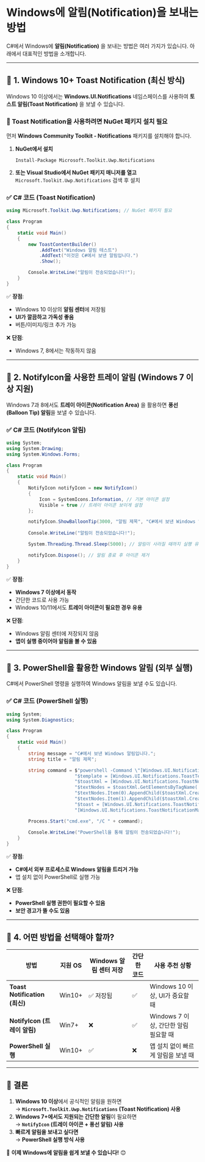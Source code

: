 # Windows에 알림(Notification)을 보내는 방법

C#에서 Windows에 **알림(Notification)** 을 보내는 방법은 여러 가지가 있습니다. 아래에서 대표적인 방법을 소개합니다.

---

## **🚀 1. Windows 10+ Toast Notification (최신 방식)**
Windows 10 이상에서는 **Windows.UI.Notifications** 네임스페이스를 사용하여 **토스트 알림(Toast Notification)** 을 보낼 수 있습니다.

### **📌 Toast Notification을 사용하려면 NuGet 패키지 설치 필요**
먼저 **Windows Community Toolkit - Notifications** 패키지를 설치해야 합니다.

1. **NuGet에서 설치**
   ```
   Install-Package Microsoft.Toolkit.Uwp.Notifications
   ```
2. **또는 Visual Studio에서 NuGet 패키지 매니저를 열고**  
   `Microsoft.Toolkit.Uwp.Notifications` 검색 후 설치

### **✅ C# 코드 (Toast Notification)**
```csharp
using Microsoft.Toolkit.Uwp.Notifications; // NuGet 패키지 필요

class Program
{
    static void Main()
    {
        new ToastContentBuilder()
            .AddText("Windows 알림 테스트")
            .AddText("이것은 C#에서 보낸 알림입니다.")
            .Show();

        Console.WriteLine("알림이 전송되었습니다!");
    }
}
```

✅ **장점**:
- Windows 10 이상의 **알림 센터**에 저장됨
- **UI가 깔끔하고 가독성 좋음**
- 버튼/이미지/링크 추가 가능

❌ **단점**:
- Windows 7, 8에서는 작동하지 않음

---

## **🚀 2. NotifyIcon을 사용한 트레이 알림 (Windows 7 이상 지원)**
Windows 7과 8에서도 **트레이 아이콘(Notification Area)** 을 활용하면 **풍선(Balloon Tip) 알림**을 보낼 수 있습니다.

### **✅ C# 코드 (NotifyIcon 알림)**
```csharp
using System;
using System.Drawing;
using System.Windows.Forms;

class Program
{
    static void Main()
    {
        NotifyIcon notifyIcon = new NotifyIcon()
        {
            Icon = SystemIcons.Information, // 기본 아이콘 설정
            Visible = true // 트레이 아이콘 보이게 설정
        };

        notifyIcon.ShowBalloonTip(3000, "알림 제목", "C#에서 보낸 Windows 알림입니다.", ToolTipIcon.Info);
        
        Console.WriteLine("알림이 전송되었습니다!");

        System.Threading.Thread.Sleep(5000); // 알림이 사라질 때까지 실행 유지

        notifyIcon.Dispose(); // 알림 종료 후 아이콘 제거
    }
}
```

✅ **장점**:
- **Windows 7 이상에서 동작**
- 간단한 코드로 사용 가능
- Windows 10/11에서도 **트레이 아이콘이 필요한 경우 유용**

❌ **단점**:
- Windows 알림 센터에 저장되지 않음
- **앱이 실행 중이어야 알림을 볼 수 있음**

---

## **🚀 3. PowerShell을 활용한 Windows 알림 (외부 실행)**
C#에서 PowerShell 명령을 실행하여 Windows 알림을 보낼 수도 있습니다.

### **✅ C# 코드 (PowerShell 실행)**
```csharp
using System;
using System.Diagnostics;

class Program
{
    static void Main()
    {
        string message = "C#에서 보낸 Windows 알림입니다.";
        string title = "알림 제목";

        string command = $"powershell -Command \"[Windows.UI.Notifications.ToastNotificationManager, Windows.UI.Notifications, ContentType = WindowsRuntime] | Out-Null; " +
                         "$template = [Windows.UI.Notifications.ToastTemplateType]::ToastText02; " +
                         "$toastXml = [Windows.UI.Notifications.ToastNotificationManager]::GetTemplateContent($template); " +
                         "$textNodes = $toastXml.GetElementsByTagName('text'); " +
                         "$textNodes.Item(0).AppendChild($toastXml.CreateTextNode('{title}')) | Out-Null; " +
                         "$textNodes.Item(1).AppendChild($toastXml.CreateTextNode('{message}')) | Out-Null; " +
                         "$toast = [Windows.UI.Notifications.ToastNotification]::new($toastXml); " +
                         "[Windows.UI.Notifications.ToastNotificationManager]::CreateToastNotifier('C# App').Show($toast);\"";

        Process.Start("cmd.exe", "/C " + command);
        
        Console.WriteLine("PowerShell을 통해 알림이 전송되었습니다!");
    }
}
```

✅ **장점**:
- **C#에서 외부 프로세스로 Windows 알림을 트리거 가능**
- 앱 설치 없이 PowerShell로 실행 가능

❌ **단점**:
- **PowerShell 실행 권한이 필요할 수 있음**
- **보안 경고가 뜰 수도 있음**

---

## **🚀 4. 어떤 방법을 선택해야 할까?**
| 방법 | 지원 OS | Windows 알림 센터 저장 | 간단한 코드 | 사용 추천 상황 |
|------|------|------------------|--------------|--------------|
| **Toast Notification (최신)** | Win10+ | ✅ 저장됨 | ✅ | Windows 10 이상, UI가 중요할 때 |
| **NotifyIcon (트레이 알림)** | Win7+ | ❌ | ✅ | Windows 7 이상, 간단한 알림 필요할 때 |
| **PowerShell 실행** | Win10+ | ✅ | ❌ | 앱 설치 없이 빠르게 알림을 보낼 때 |

---

## **🎯 결론**
1. **Windows 10 이상**에서 공식적인 알림을 원하면  
   → **`Microsoft.Toolkit.Uwp.Notifications` (Toast Notification) 사용**  
2. **Windows 7+에서도 지원되는 간단한 알림**이 필요하면  
   → **`NotifyIcon` (트레이 아이콘 + 풍선 알림) 사용**  
3. **빠르게 알림을 보내고 싶다면**  
   → **PowerShell 실행 방식 사용**  

🚀 **이제 Windows에 알림을 쉽게 보낼 수 있습니다!** 😊
